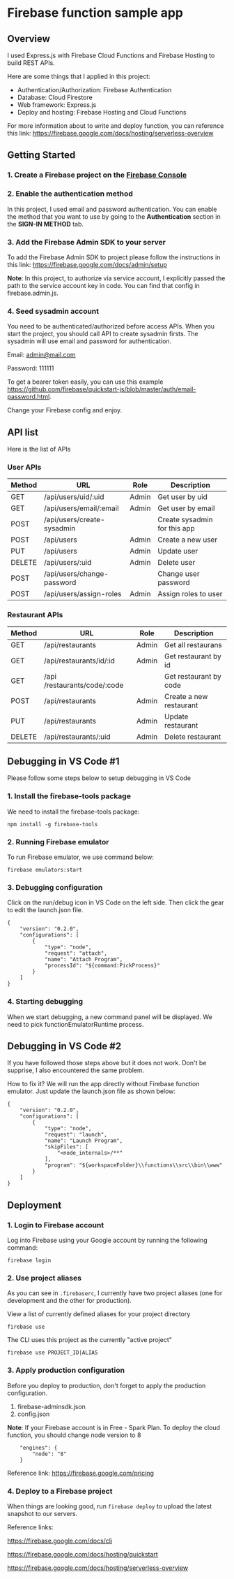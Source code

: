 # Firebase function sample app

## Overview

I used Express.js with Firebase Cloud Functions and Firebase Hosting to build REST APIs.

Here are some things that I applied in this project:

- Authentication/Authorization: Firebase Authentication
- Database: Cloud Firestore
- Web framework: Express.js
- Deploy and hosting: Firebase Hosting and Cloud Functions

For more information about to write and deploy function, you can reference this link: https://firebase.google.com/docs/hosting/serverless-overview

## Getting Started

### 1. Create a Firebase project on the [Firebase Console](https://console.firebase.google.com)

### 2. Enable the authentication method
In this project, I used email and password authentication. You can enable the method that you want to use by going to the **Authentication** section in the **SIGN-IN METHOD** tab.

### 3. Add the Firebase Admin SDK to your server
To add the Firebase Admin SDK to project please follow the instructions in this link: https://firebase.google.com/docs/admin/setup

**Note**: In this project, to authorize via service account, I explicitly passed the path to the service account key in code. You can find that config in firebase.admin.js.

### 4. Seed sysadmin account
You need to be authenticated/authorized before access APIs. When you start the project, you should call API to create sysadmin firsts. The sysadmin will use email and password for authentication.

Email: admin@mail.com

Password: 111111

To get a bearer token easily, you can use this example https://github.com/firebase/quickstart-js/blob/master/auth/email-password.html.

Change your Firebase config and enjoy.

## API list
Here is the list of APIs

### User APIs
| Method | URL | Role | Description |
| --- | --- | --- | --- |
| GET | /api​/users/uid/:uid | Admin | Get user by uid |
| GET | /api​/users/email/:email | Admin | Get user by email |
| POST | /api​/users/create-sysadmin |  | Create sysadmin for this app |
| POST | /api​/users | Admin | Create a new user |
| PUT | /api​/users | Admin | Update user |
| DELETE | /api​/users/:uid | Admin | Delete user |
| POST | /api​/users/change-password |  | Change user password |
| POST | /api​/users/assign-roles | Admin | Assign roles to user |

### Restaurant APIs
| Method | URL | Role | Description |
| --- | --- | --- | --- |
| GET | /api​/restaurants | Admin | Get all restaurans |
| GET | /api​/restaurants/id/:id | Admin | Get restaurant by id |
| GET | /api​/restaurants/code/:code |  | Get restaurant by code |
| POST | /api​/restaurants | Admin | Create a new restaurant |
| PUT | /api​/restaurants | Admin | Update restaurant |
| DELETE | /api​/restaurants/:uid | Admin | Delete restaurant |

## Debugging in VS Code #1

Please follow some steps below to setup debugging in VS Code

### 1. Install the firebase-tools package

We need to install the firebase-tools package:

	npm install -g firebase-tools

### 2. Running Firebase emulator

To run Firebase emulator, we use command below:

	firebase emulators:start

### 3. Debugging configuration

Click on the run/debug icon in VS Code on the left side. Then click the gear to edit the launch.json file.

	{
		"version": "0.2.0",
		"configurations": [
			{
				"type": "node",
				"request": "attach",
				"name": "Attach Program",
				"processId": "${command:PickProcess}"
			}
		]
	}

### 4. Starting debugging

When we start debugging, a new command panel will be displayed. We need to pick functionEmulatorRuntime process.

## Debugging in VS Code #2

If you have followed those steps above but it does not work. Don't be supprise, I also encountered the same problem.

How to fix it? We will run the app directly without Firebase function emulator. Just update the launch.json file as shown below:

	{
		"version": "0.2.0",
		"configurations": [
			{
				"type": "node",
				"request": "launch",
				"name": "Launch Program",
				"skipFiles": [
					"<node_internals>/**"
				],
				"program": "${workspaceFolder}\\functions\\src\\bin\\www"
			}
		]
	}

## Deployment

### 1. Login to Firebase account

Log into Firebase using your Google account by running the following command:

	firebase login

### 2. Use project aliases

As you can see in `.firebaserc`, I currently have two project aliases (one for development and the other for production).

View a list of currently defined aliases for your project directory

	firebase use

The CLI uses this project as the currently "active project"

	firebase use PROJECT_ID|ALIAS

### 3. Apply production configuration

Before you deploy to production, don't forget to apply the production configuration.

1. firebase-adminsdk.json
2. config.json

**Note**: If your Firebase account is in Free - Spark Plan. To deploy the cloud function, you should change node version to 8

        "engines": {
        	"node": "8"
        }

Reference link: https://firebase.google.com/pricing

### 4. Deploy to a Firebase project

When things are looking good, run `firebase deploy` to upload the latest snapshot to our servers.

Reference links:

https://firebase.google.com/docs/cli

https://firebase.google.com/docs/hosting/quickstart

https://firebase.google.com/docs/hosting/serverless-overview

